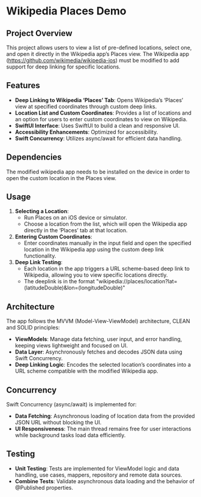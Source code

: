 # Wikipedia Places Demo

## Project Overview
This project allows users to view a list of pre-defined locations, select one, and open it directly in the Wikipedia app’s Places view. The Wikipedia app (https://github.com/wikimedia/wikipedia-ios) must be modified to add support for deep linking for specific locations.

## Features
* **Deep Linking to Wikipedia ‘Places’ Tab**: Opens Wikipedia’s ‘Places’ view at specified coordinates through custom deep links.
* **Location List and Custom Coordinates**: Provides a list of locations and an option for users to enter custom coordinates to view on Wikipedia.
* **SwiftUI Interface**: Uses SwiftUI to build a clean and responsive UI.
* **Accessibility Enhancements**: Optimized for accessibility.
* **Swift Concurrency**: Utilizes async/await for efficient data handling.

## Dependencies
The modified wikipedia app needs to be installed on the device in order to open the custom location in the Places view.

## Usage
1. **Selecting a Location**:
   * Run Places on an iOS device or simulator.
   * Choose a location from the list, which will open the Wikipedia app directly in the ‘Places’ tab at that location.
2. **Entering Custom Coordinates**:
   * Enter coordinates manually in the input field and open the specified location in the Wikipedia app using the custom deep link functionality.
4. **Deep Link Testing**:
   *	Each location in the app triggers a URL scheme-based deep link to Wikipedia, allowing you to view specific locations directly.
   *	The deeplink is in the format "wikipedia://places/location?lat=\(latitudeDouble)&lon=\(longitudeDouble)"
  
## Architecture

The app follows the MVVM (Model-View-ViewModel) architecture, CLEAN and SOLID principles:
* **ViewModels**: Manage data fetching, user input, and error handling, keeping views lightweight and focused on UI.
* **Data Layer**: Asynchronously fetches and decodes JSON data using Swift Concurrency.
* **Deep Linking Logic**: Encodes the selected location’s coordinates into a URL scheme compatible with the modified Wikipedia app.

## Concurrency

Swift Concurrency (async/await) is implemented for:
* **Data Fetching**: Asynchronous loading of location data from the provided JSON URL without blocking the UI.
* **UI Responsiveness**: The main thread remains free for user interactions while background tasks load data efficiently.

## Testing
* **Unit Testing**: Tests are implemented for ViewModel logic and data handling, use cases, mappers, repository and remote data sources.
* **Combine Tests**: Validate asynchronous data loading and the behavior of @Published properties.
